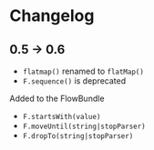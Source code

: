 Changelog
====

0.5 -> 0.6
----

* `flatmap()` renamed to `flatMap()`
* `F.sequence()` is deprecated

Added  to the FlowBundle

* `F.startsWith(value)`
* `F.moveUntil(string|stopParser)`
* `F.dropTo(string|stopParser)`





